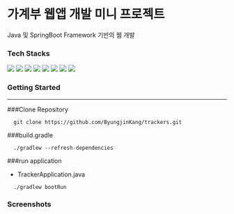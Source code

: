 # 가계부 웹앱 개발 미니 프로젝트
Java 및 SpringBoot Framework 기반의 웹 개발

### Tech Stacks
<img src="https://img.shields.io/badge/java-007396?style=flat-square&logo=Java&logoColor=white"/> <img src="https://img.shields.io/badge/Spring%20Boot-6DB33F?style=flat-square&logo=Spring%20Boot&logoColor=black"/> <img src="https://img.shields.io/badge/JSP-0064CD?style=flat-square&logo=JSP&logoColor=white"/> <img src="https://img.shields.io/badge/JavaScript-F7DF1E?style=flat-square&logo=javascript&logoColor=black"/> <img src="https://img.shields.io/badge/jQuery-0769AD?style=flat-square&logo=jQuery&logoColor=white"/> <img src="https://img.shields.io/badge/Bootstrap-7952B3?style=flat-square&logo=bootstrap&logoColor=white"/> <img src="https://img.shields.io/badge/MySQL-4479A1?style=flat-square&logo=MySQL&logoColor=white"/> <img src="https://img.shields.io/badge/ORACLE-F80000?style=flat-square&logo=oracle&logoColor=white"/>

### Getting Started
<hr>

###Clone Repository
```
  git clone https://github.com/ByungjinKang/trackers.git
```

###build.gradle
```
  ./gradlew --refresh-dependencies
```

###run application
- TrackerApplication.java
```
  ./gradlew bootRun  
```

### Screenshots
